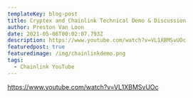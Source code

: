 ```yaml
---
templateKey: blog-post
title: Cryptex and Chainlink Technical Demo & Discussion
author: Preston Van Loon
date: 2021-05-06T00:02:07.793Z
description: https://www.youtube.com/watch?v=VL1XBMSvUOc
featuredpost: true
featuredimage: /img/chainlinkdemo.png
tags:
  - Chainlink YouTube
---
```

https://www.youtube.com/watch?v=VL1XBMSvUOc